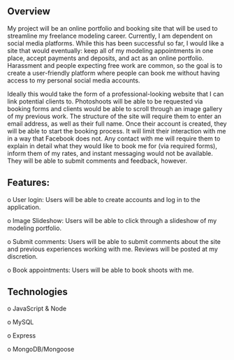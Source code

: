 ## Overview

  My project will be an online portfolio and booking site that will be used to streamline my freelance modeling career. Currently, I am dependent on social media platforms. While this has been successful so far, I would like a site that would eventually: keep all of my modeling appointments in one place, accept payments and deposits, and act as an online portfolio. Harassment and people expecting free work are common, so the goal is to create a user-friendly platform where people can book me without having access to my personal social media accounts. 

  Ideally this would take the form of a professional-looking website that I can link potential clients to. Photoshoots will be able to be requested via booking forms and clients would be able to scroll through an image gallery of my previous work. The structure of the site will require them to enter an email address, as well as their full name. Once their account is created, they will be able to start the booking process.  It will limit their interaction with me in a way that Facebook does not. Any contact with me will require them to explain in detail what they would like to book me for (via required forms), inform them of my rates, and instant messaging would not be available. They will be able to submit comments and feedback, however.

## Features: 
o	User login: Users will be able to create accounts and log in to the application. 

o	Image Slideshow: Users will be able to click through a slideshow of my modeling portfolio. 

o	Submit comments: Users will be able to submit comments about the site and previous experiences working with me. Reviews will be posted at my discretion.

o	Book appointments: Users will be able to book shoots with me. 

## Technologies 
o	JavaScript & Node

o	MySQL

o	Express

o	MongoDB/Mongoose 



